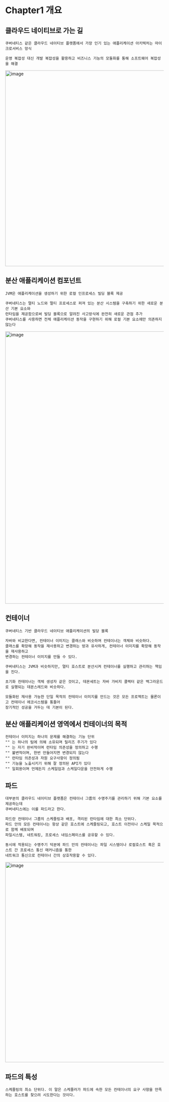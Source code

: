 # Chapter1 개요

## 클라우드 네이티브로 가는 길
```
쿠버네티스 같은 클라우드 네이티브 플랫폼에서 가장 인기 있는 애플리케이션 아키텍처는 마이크로서비스 망식

운영 복잡성 대신 개발 복잡성을 활용하고 비즈니스 기능의 모듈화를 통해 소프트웨어 복잡성을 해결 
```

<img width="622" alt="image" src="https://user-images.githubusercontent.com/50174803/159155359-b8341c5d-d550-4a49-8da3-b807f97de2c5.png">

## 분산 애플리케이션 컴포넌트 
```
JVM은 애플리케이션을 생성하기 위한 로컬 인프로세스 빌딩 블록 제공

쿠버네티스는 멀티 노드와 멀티 프로세스로 퍼져 있는 분산 시스템을 구축하기 위한 새로운 분산 기본 요소와
런타임을 제공함으로써 빌딩 블록으로 알려진 사고방식에 완전히 새로운 관점 추가 
쿠버네티스를 사용하면 전체 애플리케이션 동작을 구현하기 위해 로컬 기본 요소에만 의존하지 않는다
```

<img width="865" alt="image" src="https://user-images.githubusercontent.com/50174803/159155553-0bb6d695-88ea-49b6-8be4-312838b531c7.png">

## 컨테이너
```
쿠버네티스 기반 클라우드 네이티브 애플리케이션의 빌당 블록

자바와 비교한다면, 컨테이너 이미지는 클래스와 비슷하며 컨테이너는 객체와 비슷하다.
클래스를 확장해 동작을 재사용하고 변경하는 방과 유사하게, 컨테이너 이미지를 확장해 동작을 재사용하고 
변경하는 컨테이너 이미지를 만들 수 있다.

쿠버네티스는 JVM과 비슷하지만, 멀티 호스트로 분산시켜 컨테이너를 실행하고 관리하는 책임을 진다.

초기화 컨테이너는 객체 생성자 같은 것이고, 데몬세트는 자바 가비지 콜렉터 같은 백그라운드로 실행되는 데몬스레드와 비슷하다.

모듈화된 재사용 가능한 단일 목적의 컨테이너 이미지를 만드는 것은 모든 프로젝트는 물론이고 컨테이너 에코시스템을 통틀어
장기적인 성공을 거두는 데 기본이 된다.
```

## 분산 애플리케이션 영역에서 컨테이너의 목적 
```
컨테이너 이미지는 하나의 문제를 해결하는 기능 단위
"" 는 하나의 팀에 의해 소유되며 릴리즈 주기가 있다
"" 는 자기 완비적이며 런타임 의존성을 정의하고 수행
"" 불변적이며, 한번 만들어지면 변경되지 않는다
"" 런타임 의존성과 자원 요구사항이 정의됨
"" 기능을 노출시키기 위해 잘 정의된 API가 있다
"" 일회용이며 언제든지 스케일업과 스케일다운을 안전하게 수행
```

## 파드 
```
대부분의 클라우드 네이티브 플랫폼은 컨테이너 그룹의 수명주기를 관리하기 위해 기본 요소를 제공하는데
쿠버네티스에는 이를 파드라고 한다.

파드란 컨테이너 그룹의 스케줄링과 배포, 격리된 런타임에 대한 최소 단위다.
파드 안의 모든 컨테이너는 항상 같은 호스트에 스케줄링되고, 호스트 이전이나 스케일 목적으로 함께 배포되며
파일시스템, 네트워킹, 프로세스 네임스페이스를 공유할 수 있다.

동시에 적용되는 수명주기 덕분에 파드 안의 컨테이너는 파일 시스템이나 로컬호스트 혹은 호스트 간 프로세스 통신 매커니즘을 통한
네트워크 통신으로 컨테이너 간의 상호작용할 수 있다.
```
<img width="636" alt="image" src="https://user-images.githubusercontent.com/50174803/159156202-5fed637c-1f11-4646-b6cd-425d49967edd.png">

## 파드의 특성
```
스케줄링의 최소 단위다. 이 말은 스케줄러가 파드에 속한 모든 컨테이너의 요구 사항을 만족하는 호스트를 찾으려 시도한다는 것이다.


```
